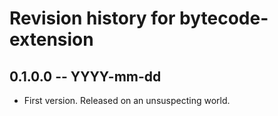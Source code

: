 # Revision history for bytecode-extension

## 0.1.0.0 -- YYYY-mm-dd

* First version. Released on an unsuspecting world.
